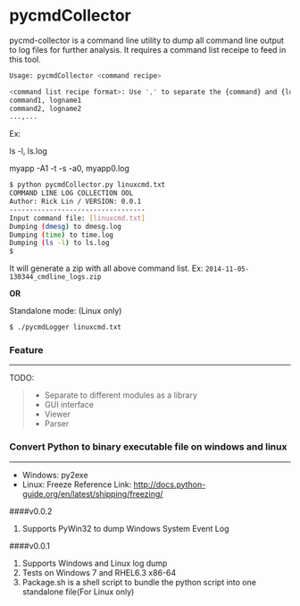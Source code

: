 pycmdCollector
===============

pycmd-collector is a command line utility to dump all command line output to log files for further analysis.
It requires a command list receipe to feed in this tool.

```bash
Usage: pycmdCollector <command recipe>

<command list recipe format>: Use ',' to separate the {command} and {logfile}
command1, logname1
command2, logname2
...,...
```

Ex:

ls -l, ls.log

myapp -A1 -t -s -a0, myapp0.log


```bash
$ python pycmdCollector.py linuxcmd.txt
COMMAND LINE LOG COLLECTION OOL
Author: Rick Lin / VERSION: 0.0.1
----------------------------------
Input command file: [linuxcmd.txt]
Dumping (dmesg) to dmesg.log
Dumping (time) to time.log
Dumping (ls -l) to ls.log
$
```

It will generate a zip with all above command list.
Ex: `2014-11-05-130344_cmdline_logs.zip`

**OR**

Standalone mode: (Linux only)

```bash
$ ./pycmdLogger linuxcmd.txt
```

### Feature
-----------
TODO:
>- Separate to different modules as a library
>- GUI interface
>- Viewer
>- Parser


### Convert Python to binary executable file on windows and linux
-------
- Windows: py2exe
- Linux: Freeze
Reference Link: http://docs.python-guide.org/en/latest/shipping/freezing/


####v0.0.2

 1. Supports PyWin32 to dump Windows System Event Log

####v0.0.1

 1. Supports Windows and Linux log dump
 2. Tests on Windows 7 and RHEL6.3 x86-64
 3. Package.sh is a shell script to bundle the python script into one standalone file(For Linux only)

